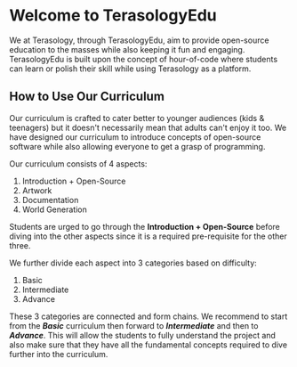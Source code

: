 # Welcome to TerasologyEdu

We at Terasology, through TerasologyEdu, aim to provide open-source education to the masses while also keeping it fun and engaging. TerasologyEdu is built upon the concept of hour-of-code where students can learn or polish their skill while using Terasology as a platform.

## How to Use Our Curriculum
Our curriculum is crafted to cater better to younger audiences (kids & teenagers) but it doesn't necessarily mean that adults can't enjoy it too. We have designed our curriculum to introduce concepts of open-source software while also allowing everyone to get a grasp of programming.

Our curriculum consists of 4 aspects:
1. Introduction + Open-Source
2. Artwork
3. Documentation
3. World Generation

Students are urged to go through the **Introduction + Open-Source** before diving into the other aspects since it is a required pre-requisite for the other three.

We further divide each aspect into 3 categories based on difficulty:
1. Basic
2. Intermediate
3. Advance

These 3 categories are connected and form chains. We recommend to start from the ***Basic*** curriculum then forward to ***Intermediate*** and then to ***Advance***. This will allow the students to fully understand the project and also make sure that they have all the fundamental concepts required to dive further into the curriculum.
